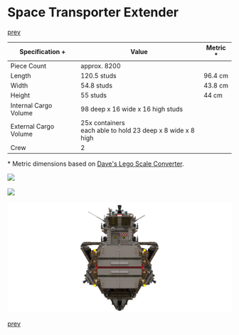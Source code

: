 # Space Transporter Extender

[prev](../README.md)

| Specification + | Value | Metric * |
|-------------------|-------|--------|
| Piece Count | approx. 8200 ||
| Length | 120.5 studs | 96.4 cm |
| Width | 54.8 studs | 43.8 cm |
| Height | 55 studs | 44 cm |
| Internal Cargo Volume | 98 deep x 16 wide x 16 high studs ||
| External Cargo Volume | 25x containers<br> each able to hold 23 deep x 8 wide x 8 high||
| Crew | 2 ||

\* Metric dimensions based on [Dave's Lego Scale Converter](http://www.suave.net/~dave/cgi/scale.cgi).

![](space-transporter-extender-top.png)

![](space-transporter-extender-side.png)

![](space-transporter-extender-front.png)

[prev](../README.md)